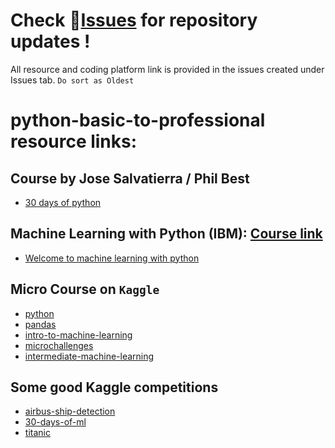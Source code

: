 # Check 🔗[Issues](https://github.com/rubix-coder/python-basic-to-professional/issues) for repository updates !
All resource and coding platform link is provided in the issues created under Issues tab. 
`Do sort as Oldest` 

# python-basic-to-professional resource links:
## Course by Jose Salvatierra / Phil Best
- [30 days of python](https://blog.teclado.com/tag/30-days-of-python/)

## Machine Learning with Python (IBM): [Course link](https://skills.yourlearning.ibm.com/activity/SN-COURSE-V1:COGNITIVECLASS+ML0101ENV3+V4)
- [Welcome to machine learning with python](http://videos.bigdatauniversity.com/ML0101ENv3/videos/Welcome%20to%20ML%20with%20Python.mp4)

## Micro Course on `Kaggle`
- [python](https://www.kaggle.com/learn/python)
- [pandas](https://www.kaggle.com/learn/pandas)
- [intro-to-machine-learning](https://www.kaggle.com/learn/intro-to-machine-learning)
- [microchallenges](https://www.kaggle.com/learn/microchallenges)
- [intermediate-machine-learning](https://www.kaggle.com/learn/intermediate-machine-learning)

## Some good Kaggle competitions 
- [airbus-ship-detection](https://www.kaggle.com/c/airbus-ship-detection)
- [30-days-of-ml](https://www.kaggle.com/c/30-days-of-ml)
- [titanic](https://www.kaggle.com/c/titanic)
